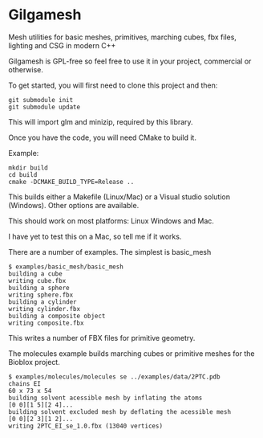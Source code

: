 Gilgamesh
=========

Mesh utilities for basic meshes, primitives, marching cubes, fbx files, lighting and CSG in modern C++

Gilgamesh is GPL-free so feel free to use it in your project, commercial or otherwise.

To get started, you will first need to clone this project and then:

```
git submodule init
git submodule update
```

This will import glm and minizip, required by this library.

Once you have the code, you will need CMake to build it.

Example:

```
mkdir build
cd build
cmake -DCMAKE_BUILD_TYPE=Release ..
```

This builds either a Makefile (Linux/Mac) or a Visual studio solution (Windows).
Other options are available.

This should work on most platforms: Linux Windows and Mac.

I have yet to test this on a Mac, so tell me if it works.

There are a number of examples. The simplest is basic_mesh

```
$ examples/basic_mesh/basic_mesh 
building a cube
writing cube.fbx
building a sphere
writing sphere.fbx
building a cylinder
writing cylinder.fbx
building a composite object
writing composite.fbx
```

This writes a number of FBX files for primitive geometry.

The molecules example builds marching cubes or primitive meshes for the Bioblox project.

```
$ examples/molecules/molecules se ../examples/data/2PTC.pdb 
chains EI
60 x 73 x 54
building solvent acessible mesh by inflating the atoms
[0 0][1 5][2 4]...
building solvent excluded mesh by deflating the acessible mesh
[0 0][2 3][1 2]...
writing 2PTC_EI_se_1.0.fbx (13040 vertices)
```


